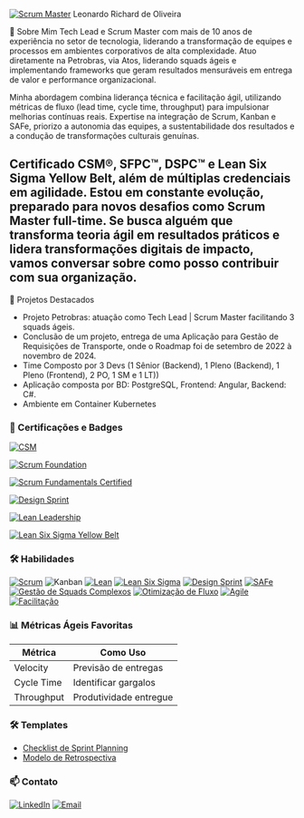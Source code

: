 [![Scrum Master](https://img.shields.io/badge/-Scrum_Master-FF6D00?logo=scrum&logoColor=white)]()  Leonardo Richard de Oliveira 

👋 Sobre Mim
Tech Lead e Scrum Master com mais de 10 anos de experiência no setor de tecnologia, liderando a transformação de equipes e processos em ambientes corporativos de alta complexidade. Atuo diretamente na Petrobras, via Atos, liderando squads ágeis e implementando frameworks que geram resultados mensuráveis em entrega de valor e performance organizacional.

Minha abordagem combina liderança técnica e facilitação ágil, utilizando métricas de fluxo (lead time, cycle time, throughput) para impulsionar melhorias contínuas reais. Expertise na integração de Scrum, Kanban e SAFe, priorizo a autonomia das equipes, a sustentabilidade dos resultados e a condução de transformações culturais genuínas.

Certificado CSM®, SFPC™, DSPC™ e Lean Six Sigma Yellow Belt, além de múltiplas credenciais em agilidade. Estou em constante evolução, preparado para novos desafios como Scrum Master full-time. Se busca alguém que transforma teoria ágil em resultados práticos e lidera transformações digitais de impacto, vamos conversar sobre como posso contribuir com sua organização.
----------------------------------------------

📂 Projetos Destacados
- Projeto Petrobras: atuação como Tech Lead | Scrum Master facilitando 3 squads ágeis.
- Conclusão de um projeto, entrega de uma Aplicação para Gestão de Requisições de Transporte, onde o Roadmap foi de setembro de 2022 à novembro de 2024.
- Time Composto por 3 Devs (1 Sênior (Backend), 1 Pleno (Backend), 1 Pleno (Frontend), 2 PO, 1 SM e 1 LT))
- Aplicação composta por BD: PostgreSQL, Frontend: Angular, Backend: C#.
- Ambiente em Container Kubernetes

### 🏅 Certificações e Badges
[![CSM](https://img.shields.io/badge/Scrum_Alliance-Certified_ScrumMaster-0096D6?logo=scrumalliance&logoColor=white&style=for-the-badge)](https://bcert.me/sxxebbkqt)

[![Scrum Foundation](https://img.shields.io/badge/Scrum%20Foundation-Credly-orange?logo=scrumalliance&style=for-the-badge)](https://www.credly.com/badges/0176534f-e271-4cef-9bd1-d891357cd065/public_url)

[![Scrum Fundamentals Certified](https://img.shields.io/badge/Scrum%20Fundamentals%20Certified-ScrumStudy-blue?logo=vercel&style=for-the-badge)](https://www.scrumstudy.com/certification/verify?type=SFC&number=1075303)

[![Design Sprint](https://img.shields.io/badge/Design%20Sprint-Credly-yellow?logo=google&style=for-the-badge)](https://www.credly.com/badges/a5b2e978-0358-4c7e-9a94-3d831ae9a3b3/public_url)

[![Lean Leadership](https://img.shields.io/badge/Lean%20Leadership-Credly-blue?logo=leanpub&style=for-the-badge)](https://www.credly.com/badges/0ca168ef-958e-4757-bd52-4c320fed6e5b/public_url)

[![Lean Six Sigma Yellow Belt](https://img.shields.io/badge/Lean%20Six%20Sigma%20Yellow%20Belt-6sigmastudy-yellow?logo=processwire&style=for-the-badge)](https://www.6sigmastudy.com/certification/verify?type=SSYB&number=906903)

### 🛠 Habilidades
[![Scrum](https://img.shields.io/badge/-Scrum-FF6D00?logo=scrum&logoColor=white)]()
![Kanban](https://img.shields.io/badge/-Kanban-0052CC?logo=kanban&logoColor=white) 
[![Lean](https://img.shields.io/badge/-Lean-00B0D8?logo=kanban&logoColor=white)]()
[![Lean Six Sigma](https://img.shields.io/badge/-Lean_Six_Sigma-0052CC?logo=sigma&logoColor=white)]()
[![Design Sprint](https://img.shields.io/badge/-Design_Sprint-FF6D00?logo=google&logoColor=white)]()
[![SAFe](https://img.shields.io/badge/-SAFe-8A2BE2)]()
[![Gestão de Squads Complexos](https://img.shields.io/badge/-Gestão_de_Squads_Complexos-0052CC)]()
[![Otimização de Fluxo](https://img.shields.io/badge/-Otimização_de_Fluxo-00B0D8)]()
[![Agile](https://img.shields.io/badge/-Agile-FF6D00?logo=agile&logoColor=white)]()
[![Facilitação](https://img.shields.io/badge/-Facilitação-8A2BE2)]()


### 📊 Métricas Ágeis Favoritas
| Métrica         | Como Uso                          |
|-----------------|-----------------------------------|
| Velocity        | Previsão de entregas              |
| Cycle Time      | Identificar gargalos              |
| Throughput      | Produtividade entregue            |

### 🛠️ Templates  
- [Checklist de Sprint Planning](https://docs.google.com/document/d/e/2PACX-1vRJbeCO3ZMg28xWGyRUnhmp4-VLDeprbw8iu54jFuDMPLVb10fCxLHOEMcYW7dv6b_P3h2Oh9dr8IuR/pub)  
- [Modelo de Retrospectiva](https://docs.google.com/document/d/e/2PACX-1vRGgN-oFLCqxsiAsPxwS9833Y-PDUrK2nl4yoy6EV5ZWDtY_DkjJhIt-ytJS3M11Cy_L3DpDNtmE0R8/pub)  


### 📫 Contato
[![LinkedIn](https://img.shields.io/badge/-LinkedIn-0077B5?logo=linkedin&logoColor=white)](https://linkedin.com/in/leonardorichardeoliveira)
[![Email](https://img.shields.io/badge/-Email-D14836?logo=gmail&logoColor=white)](mailto:leonardo.r.oliveira01@gmail.com)

